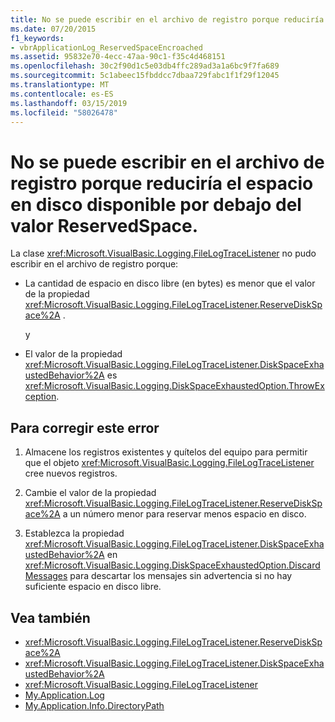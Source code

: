 ```yaml
---
title: No se puede escribir en el archivo de registro porque reduciría el espacio en disco disponible por debajo del valor ReservedSpace.
ms.date: 07/20/2015
f1_keywords:
- vbrApplicationLog_ReservedSpaceEncroached
ms.assetid: 95832e70-4ecc-47aa-90c1-f35c4d468151
ms.openlocfilehash: 30c2f90d1c5e03db4ffc289ad3a1a6bc9f7fa689
ms.sourcegitcommit: 5c1abeec15fbddcc7dbaa729fabc1f1f29f12045
ms.translationtype: MT
ms.contentlocale: es-ES
ms.lasthandoff: 03/15/2019
ms.locfileid: "58026478"
---
```

# <a name="unable-to-write-to-log-file-because-writing-to-it-would-reduce-free-disk-space-below-reservedspace-value"></a>No se puede escribir en el archivo de registro porque reduciría el espacio en disco disponible por debajo del valor ReservedSpace.
La clase <xref:Microsoft.VisualBasic.Logging.FileLogTraceListener> no pudo escribir en el archivo de registro porque:  
  
-   La cantidad de espacio en disco libre (en bytes) es menor que el valor de la propiedad <xref:Microsoft.VisualBasic.Logging.FileLogTraceListener.ReserveDiskSpace%2A> .  
  
     y  
  
-   El valor de la propiedad <xref:Microsoft.VisualBasic.Logging.FileLogTraceListener.DiskSpaceExhaustedBehavior%2A> es <xref:Microsoft.VisualBasic.Logging.DiskSpaceExhaustedOption.ThrowException>.  
  
## <a name="to-correct-this-error"></a>Para corregir este error  
  
1.  Almacene los registros existentes y quítelos del equipo para permitir que el objeto <xref:Microsoft.VisualBasic.Logging.FileLogTraceListener> cree nuevos registros.  
  
2.  Cambie el valor de la propiedad <xref:Microsoft.VisualBasic.Logging.FileLogTraceListener.ReserveDiskSpace%2A> a un número menor para reservar menos espacio en disco.  
  
3.  Establezca la propiedad <xref:Microsoft.VisualBasic.Logging.FileLogTraceListener.DiskSpaceExhaustedBehavior%2A> en <xref:Microsoft.VisualBasic.Logging.DiskSpaceExhaustedOption.DiscardMessages> para descartar los mensajes sin advertencia si no hay suficiente espacio en disco libre.  
  
## <a name="see-also"></a>Vea también

- <xref:Microsoft.VisualBasic.Logging.FileLogTraceListener.ReserveDiskSpace%2A>
- <xref:Microsoft.VisualBasic.Logging.FileLogTraceListener.DiskSpaceExhaustedBehavior%2A>
- <xref:Microsoft.VisualBasic.Logging.FileLogTraceListener>
- [My.Application.Log](xref:Microsoft.VisualBasic.ApplicationServices.ApplicationBase.Log)
- [My.Application.Info.DirectoryPath](xref:Microsoft.VisualBasic.ApplicationServices.ApplicationBase.Log)
